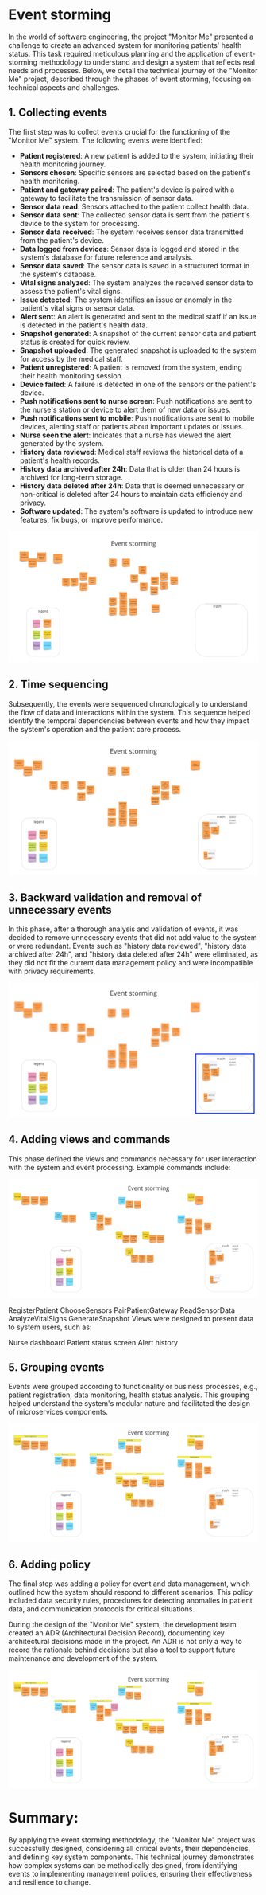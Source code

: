 # Event storming
In the world of software engineering, the project "Monitor Me" presented a challenge to create an advanced system for monitoring patients' health status. This task required meticulous planning and the application of event-storming methodology to understand and design a system that reflects real needs and processes. Below, we detail the technical journey of the "Monitor Me" project, described through the phases of event storming, focusing on technical aspects and challenges.

## 1. Collecting events
The first step was to collect events crucial for the functioning of the "Monitor Me" system. The following events were identified:

- **Patient registered**: A new patient is added to the system, initiating their health monitoring journey.
- **Sensors chosen**: Specific sensors are selected based on the patient's health monitoring.
- **Patient and gateway paired**: The patient's device is paired with a gateway to facilitate the transmission of sensor data.
- **Sensor data read**: Sensors attached to the patient collect health data.
- **Sensor data sent**: The collected sensor data is sent from the patient's device to the system for processing.
- **Sensor data received**: The system receives sensor data transmitted from the patient's device.
- **Data logged from devices**: Sensor data is logged and stored in the system's database for future reference and analysis.
- **Sensor data saved**: The sensor data is saved in a structured format in the system's database.
- **Vital signs analyzed**: The system analyzes the received sensor data to assess the patient's vital signs.
- **Issue detected**: The system identifies an issue or anomaly in the patient's vital signs or sensor data.
- **Alert sent**: An alert is generated and sent to the medical staff if an issue is detected in the patient's health data.
- **Snapshot generated**: A snapshot of the current sensor data and patient status is created for quick review.
- **Snapshot uploaded**: The generated snapshot is uploaded to the system for access by the medical staff.
- **Patient unregistered**: A patient is removed from the system, ending their health monitoring session.
- **Device failed**: A failure is detected in one of the sensors or the patient's device.
- **Push notifications sent to nurse screen**: Push notifications are sent to the nurse's station or device to alert them of new data or issues.
- **Push notifications sent to mobile**: Push notifications are sent to mobile devices, alerting staff or patients about important updates or issues.
- **Nurse seen the alert**: Indicates that a nurse has viewed the alert generated by the system.
- **History data reviewed**: Medical staff reviews the historical data of a patient's health records.
- **History data archived after 24h**: Data that is older than 24 hours is archived for long-term storage.
- **History data deleted after 24h**: Data that is deemed unnecessary or non-critical is deleted after 24 hours to maintain data efficiency and privacy.
- **Software updated**: The system's software is updated to introduce new features, fix bugs, or improve performance.


<img src="1.png" />

## 2. Time sequencing
Subsequently, the events were sequenced chronologically to understand the flow of data and interactions within the system. This sequence helped identify the temporal dependencies between events and how they impact the system's operation and the patient care process.

<img src="2.png" />

## 3. Backward validation and removal of unnecessary events
In this phase, after a thorough analysis and validation of events, it was decided to remove unnecessary events that did not add value to the system or were redundant. Events such as "history data reviewed", "history data archived after 24h", and "history data deleted after 24h" were eliminated, as they did not fit the current data management policy and were incompatible with privacy requirements.

<img src="3.png" />

## 4. Adding views and commands
This phase defined the views and commands necessary for user interaction with the system and event processing. Example commands include:

<img src="4.png" />

RegisterPatient
ChooseSensors
PairPatientGateway
ReadSensorData
AnalyzeVitalSigns
GenerateSnapshot
Views were designed to present data to system users, such as:

Nurse dashboard
Patient status screen
Alert history

## 5. Grouping events
Events were grouped according to functionality or business processes, e.g., patient registration, data monitoring, health status analysis. This grouping helped understand the system's modular nature and facilitated the design of microservices components.

<img src="5.png" />

## 6. Adding policy
The final step was adding a policy for event and data management, which outlined how the system should respond to different scenarios. This policy included data security rules, procedures for detecting anomalies in patient data, and communication protocols for critical situations.

During the design of the "Monitor Me" system, the development team created an ADR (Architectural Decision Record), documenting key architectural decisions made in the project. An ADR is not only a way to record the rationale behind decisions but also a tool to support future maintenance and development of the system.

<img src="6.png" />

# Summary:
By applying the event storming methodology, the "Monitor Me" project was successfully designed, considering all critical events, their dependencies, and defining key system components. This technical journey demonstrates how complex systems can be methodically designed, from identifying events to implementing management policies, ensuring their effectiveness and resilience to change.

